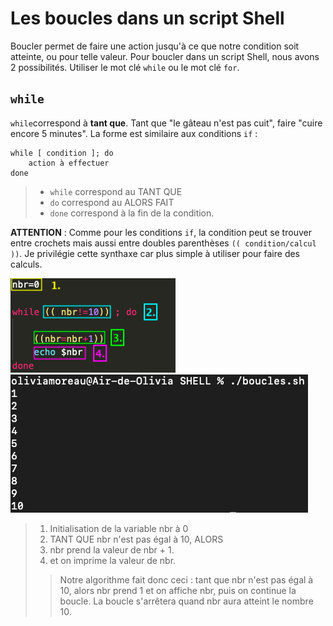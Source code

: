 # Les boucles dans un script Shell

Boucler permet de faire une action jusqu'à ce que notre condition soit atteinte, ou pour telle valeur. Pour boucler dans un script Shell, nous avons 2 possibilités. Utiliser le mot clé ` while ` ou le mot clé ` for `. 

## ` while `

` while `correspond à **tant que**. Tant que "le gâteau n'est pas cuit", faire "cuire encore 5 minutes". La forme est similaire aux conditions ` if ` :

    while [ condition ]; do
        action à effectuer
    done
> * ` while ` correspond au TANT QUE
> * ` do ` correspond au ALORS FAIT
> * ` done ` correspond à la fin de la condition.

**ATTENTION** : Comme pour les conditions ` if `, la condition peut se trouver entre crochets mais aussi entre doubles parenthèses `(( condition/calcul ))`. Je privilégie cette synthaxe car plus simple à utiliser pour faire des calculs.

![boucle1](./img/boucle1.png) ![boucle2](./img/boucle2.png)

> 1. Initialisation de la variable nbr à 0 
> 2. TANT QUE nbr n'est pas égal à 10, ALORS
> 3. nbr prend la valeur de nbr + 1.
> 4. et on imprime la valeur de nbr.
>> Notre algorithme fait donc ceci : tant que nbr n'est pas égal à 10, alors nbr prend 1 et on affiche nbr, puis on continue la boucle. La boucle s'arrêtera quand nbr aura atteint le nombre 10.

